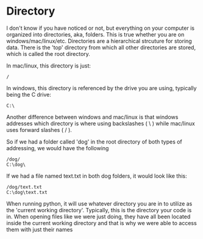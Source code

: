
# Directory

I don't know if you have noticed or not, but everything on your computer is organized into 
directories, aka, folders. This is true whether you are on windows/mac/linux/etc.
Directories are a hierarchical strcuture for storing data. There is the 
'top' directory from which all other directories are stored, which is called the root directory.

In mac/linux, this directory is just:
```
/
```

In windows, this directory is referenced by the drive you are using, typically being the C drive:
```
C:\
```

Another difference between windows and mac/linux is that windows addresses which directory
is where using backslashes ( \ ) while mac/linux uses forward slashes ( / ).

So if we had a folder called 'dog' in the root directory of both types of addressing, 
we would have the following

```
/dog/
C:\dog\
```

If we had a file named text.txt in both dog folders, it would look like this:

```
/dog/text.txt
C:\dog\text.txt
```

When running python, it will use whatever directory you are in to utilize as the 
'current working directory'. Typically, this is the directory your code is in. 
When opening files like we were just doing, they have all been located inside the 
current working directory and that is why we were able to access them 
with just their names

